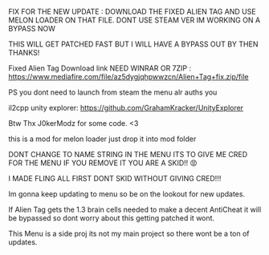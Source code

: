 FIX FOR THE NEW UPDATE : DOWNLOAD THE FIXED ALIEN TAG AND USE MELON LOADER ON THAT FILE. DONT USE STEAM VER IM WORKING ON A BYPASS NOW

THIS WILL GET PATCHED FAST BUT I WILL HAVE A BYPASS OUT BY THEN THANKS!

Fixed Alien Tag Download link NEED WINRAR OR 7ZIP : https://www.mediafire.com/file/az5dygjqhpwwzcn/Alien+Tag+fix.zip/file

PS you dont need to launch from steam the menu alr auths you

il2cpp unity explorer: https://github.com/GrahamKracker/UnityExplorer


Btw Thx J0kerModz for some code. <3

this is a mod for melon loader just drop it into mod folder

DONT CHANGE TO NAME STRING IN THE MENU ITS TO GIVE ME CRED FOR THE MENU IF YOU REMOVE IT YOU ARE A SKID!! 😡

I MADE FLING ALL FIRST DONT SKID WITHOUT GIVING CRED!!!


Im gonna keep updating to menu so be on the lookout for new updates.

If Alien Tag gets the 1.3 brain cells needed to make a decent AntiCheat it will be bypassed so dont worry about this getting patched it wont.

This Menu is a side proj its not my main project so there wont be a ton of updates.
